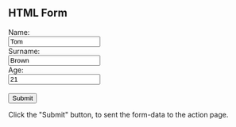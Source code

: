 <html>
  <head>

  </head>
  <body>
    <h2>HTML Form </h2>
    <form action="/form/submit" method="POST">
      Name:<br>
      <input type="text" name="firstname" value="Tom">
      <br>
      Surname:<br>
      <input type="text" name="lastname" value="Brown">
      <br>
      Age:<br>
      <input type="text" name="Age" value="21">
      <br><br>
      <input type="submit" value="Submit">
    </form>
    <p>Click the "Submit" button, to sent the form-data to the action page.</p>
  </body>
</html>
